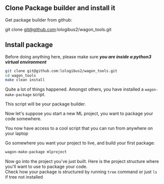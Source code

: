 ## Clone Package builder and install it

Get package builder from github:

git clone git@github.com:lologibus2/wagon_tools.git


## Install package

Before doing anything here, please make sure _**you are inside a python3 virtual environment**_

```bash
git clone git@github.com:lologibus2/wagon_tools.git
cd wagon_tools
make clean install
```

Quite a lot of things happened. Amongst others, you have installed a `wagon-make-package` script.  

This script will be your package builder.

Now let's suppose you start a new ML project, you want to package your code somewhere.  

You now have access to a cool script that you can run from anywhere on your laptop

Go somewhere you want your project to live, and build your first package:

```bash
wagon-make-package mlproject
```

Now go into the project you've just built. Here is the project structure where you'll want to use to package your code.  
Check how your package is structured by running `tree` command or just `ls` if tree not installed  





